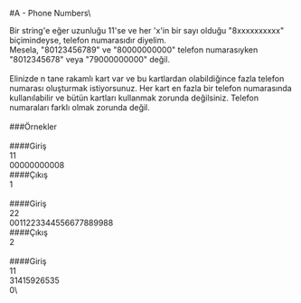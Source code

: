 #A - Phone Numbers\

Bir string'e eğer uzunluğu 11'se ve her 'x'in bir sayı olduğu "8xxxxxxxxxx" biçimindeyse, telefon numarasıdır diyelim.\
Mesela, "80123456789" ve "80000000000" telefon numarasıyken "8012345678" veya "79000000000" değil.\
\
Elinizde n tane rakamlı kart var ve bu kartlardan olabildiğince fazla telefon numarası oluşturmak istiyorsunuz. Her kart en fazla bir telefon numarasında kullanılabilir ve bütün kartları kullanmak zorunda değilsiniz. Telefon numaraları farklı olmak zorunda değil.\
\
###Örnekler\
\
####Giriş\
11\
00000000008\
####Çıkış\
1\
\
####Giriş\
22\
0011223344556677889988\
####Çıkış\
2\
\
####Giriş\
11\
31415926535\
0\